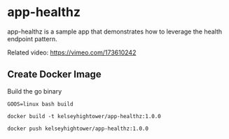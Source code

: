 # app-healthz

app-healthz is a sample app that demonstrates how to leverage the health endpoint pattern.

Related video: https://vimeo.com/173610242

## Create Docker Image

Build the go binary

```
GOOS=linux bash build
```

```
docker build -t kelseyhightower/app-healthz:1.0.0
```

```
docker push kelseyhightower/app-healthz:1.0.0
```
